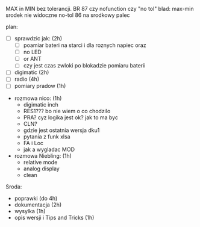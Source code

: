 

MAX in MIN bez tolerancji. BR 87 czy nofunction czy "no tol"
blad: max-min srodek nie widoczne
no-tol 86 na srodkowy palec

plan:
- [ ] sprawdzic jak: (2h)
	- [ ] poamiar bateri na starci i dla roznych napiec oraz
	- [ ] no LED
	- [ ] or ANT
	- [ ] czy jest czas zwloki po blokadzie pomiaru baterii
- [ ] digimatic (2h)
- [ ] radio (4h)
- [ ] pomiary pradow (1h)
- rozmowa nico: (1h)
	- digimatic inch
	- RES1??? bo nie wiem o co chodzilo
	- PRA? cyz logika jest ok? jak to ma byc
	- CLN?
	- gdzie jest ostatnia wersja dku1
	- pytania z funk xlsa
	- FA i Loc
	- jak a wygladac MOD
- rozmowa Niebling: (1h)
	- relative mode
	- analog display
	- clean


Sroda:
- poprawki (do 4h)
- dokumentacja (2h)
- wysylka (1h)
- opis wersji i Tips and Tricks (1h)